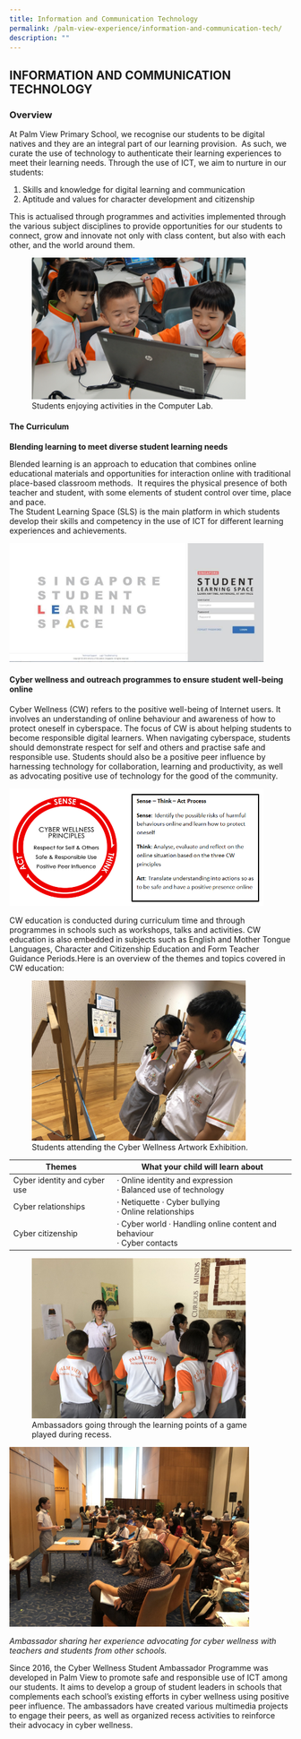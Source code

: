 ```yaml
---
title: Information and Communication Technology
permalink: /palm-view-experience/information-and-communication-tech/
description: ""
---
```

## INFORMATION AND COMMUNICATION TECHNOLOGY

### Overview

At Palm View Primary School, we recognise our students to be digital natives and they are an integral part of our learning provision.  As such, we curate the use of technology to authenticate their learning experiences to meet their learning needs. Through the use of ICT, we aim to nurture in our students:

1. Skills and knowledge for digital learning and communication 
2. Aptitude and values for character development and citizenship

This is actualised through programmes and activities implemented through the various subject disciplines to provide opportunities for our students to connect, grow and innovate not only with class content, but also with each other, and the world around them.

<figure>
<img src="/images/L06-Comlabs01 (1).jpg" style="width:90%">
<figcaption>Students enjoying activities in the Computer Lab.
 </figcaption>
</figure>

#### The Curriculum
**Blending learning to meet diverse student learning needs**

Blended learning is an approach to education that combines online educational materials and opportunities for interaction online with traditional place-based classroom methods.  It requires the physical presence of both teacher and student, with some elements of student control over time, place and pace. <br> 
The Student Learning Space (SLS) is the main platform in which students develop their skills and competency in the use of ICT for different learning experiences and achievements.

<img src="/images/SLS Fig 1a.jpg" style="width:90%">

#### Cyber wellness and outreach programmes to ensure student well-being online

Cyber Wellness (CW) refers to the positive well-being of Internet users. It involves an understanding of online behaviour and awareness of how to protect oneself in cyberspace. The focus of CW is about helping students to become responsible digital learners. When navigating cyberspace, students should demonstrate respect for self and others and practise safe and responsible use. Students should also be a positive peer influence by harnessing technology for collaboration, learning and productivity, as well as advocating positive use of technology for the good of the community.

<img src="/images/MOE Cyber Wellness Framework.png" style="width:90%">

CW education is conducted during curriculum time and through programmes in schools such as workshops, talks and activities. CW education is also embedded in subjects such as English and Mother Tongue Languages, Character and Citizenship Education and Form Teacher Guidance Periods.Here is an overview of the themes and topics covered in CW education:

<figure>
<img src="/images/InkedIMG_7044_LI.jpg" style="width:90%">
<figcaption>Students attending the Cyber Wellness Artwork Exhibition.
 </figcaption>
</figure>

| **Themes**                              | **What your child will learn about**                                      |
|-----------------------------------------|---------------------------------------------------------------------------|
| Cyber identity and cyber use            | ·  Online identity and expression <br> ·  Balanced use of technology           |
| Cyber relationships                     | ·  Netiquette ·  Cyber bullying <br>·  Online relationships                   |
| Cyber citizenship                       | ·  Cyber world ·  Handling online content and behaviour <br>·  Cyber contacts |

<figure>
<img src="/images/IMG_7064.jpg" style="width:90%">
<figcaption>Ambassadors going through the learning points of a game played during recess.
 </figcaption>
</figure>

<img src="/images/Wern Hwee Presentation.jpg" style="width:85%">

*Ambassador sharing her experience advocating for cyber wellness with teachers and students from other schools.*

Since 2016, the Cyber Wellness Student Ambassador Programme was developed in Palm View to promote safe and responsible use of ICT among our students. It aims to develop a group of student leaders in schools that complements each school’s existing efforts in cyber wellness using positive peer influence. The ambassadors have created various multimedia projects to engage their peers, as well as organized recess activities to reinforce their advocacy in cyber wellness.